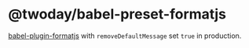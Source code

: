 # @twoday/babel-preset-formatjs

[babel-plugin-formatjs](https://formatjs.io/docs/tooling/babel-plugin/) with `removeDefaultMessage` set `true` in production.
